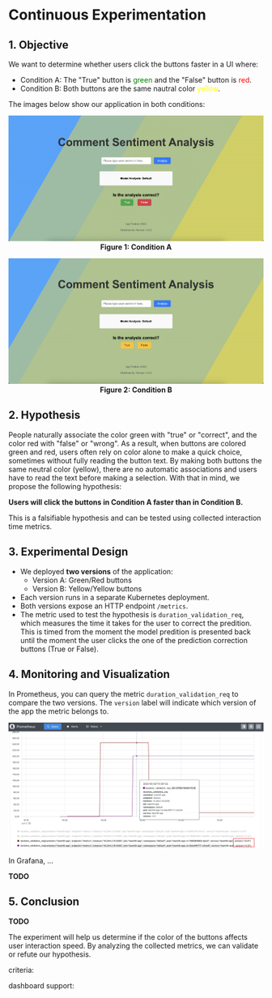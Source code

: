 # Continuous Experimentation

## 1. Objective

We want to determine whether users click the buttons faster in a UI where:
- Condition A: The "True" button is <span style="color:green">green</span> and the "False" button is <span style="color:red">red</span>.
- Condition B: Both buttons are the same nautral color <span style="color:yellow">yellow</span>.

The images below show our application in both conditions:
<div align="center">

![Condition A](../assets/version1.png)  
**Figure 1: Condition A**


![Condition B](../assets/version2.png)  
**Figure 2: Condition B**

</div> 

## 2. Hypothesis

People naturally associate the color green with "true" or "correct", and the color red with "false" or "wrong". As a result, when buttons are colored green and red, users often rely on color alone to make a quick choice, sometimes without fully reading the button text. By making both buttons the same neutral color (yellow), there are no automatic associations and users have to read the text before making a selection. With that in mind, we propose the following hypothesis:

**Users will click the buttons in Condition A faster than in Condition B.**

This is a falsifiable hypothesis and can be tested using collected interaction time metrics.

## 3. Experimental Design

- We deployed **two versions** of the application:
  - Version A: Green/Red buttons
  - Version B: Yellow/Yellow buttons
- Each version runs in a separate Kubernetes deployment.
- Both versions expose an HTTP endpoint `/metrics`.
- The metric used to test the hypothesis is `duration_validation_req`, which measures the time it takes for the user to correct the predition. This is timed from the moment the model predition is presented back until the moment the user clicks the one of the prediction correction buttons (True or False).

## 4. Monitoring and Visualization

In Prometheus, you can query the metric `duration_validation_req` to compare the two versions. The `version` label will indicate which version of the app the metric belongs to.

![Prometheus Query](../assets/Prometheus.png)

In Grafana, ...

**TODO**

## 5. Conclusion

**TODO**

The experiment will help us determine if the color of the buttons affects user interaction speed. By analyzing the collected metrics, we can validate or refute our hypothesis.

criteria:

dashboard support: